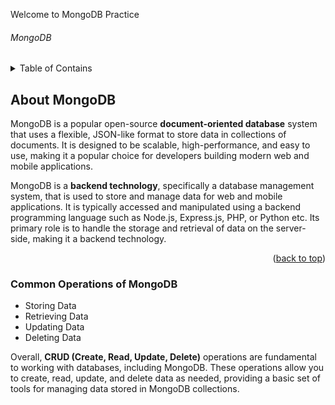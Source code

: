 Welcome to MongoDB Practice

###### MongoDB

<details>
    <summary>Table of Contains</summary>
    <ol>
        <li>
            <a href="#about-mongodb">About MongoDB</a>
            <ul>
                <li><a href="#Common-Operations-of-MongoDB">Common Operations of MongoDB</a></li>
            </ul>
        </li>
    </ol>
</details>

<!-- ABOUT Mongodb -->

## About MongoDB

MongoDB is a popular open-source **document-oriented database** system that uses a flexible, JSON-like format to store data in collections of documents. It is designed to be scalable, high-performance, and easy to use, making it a popular choice for developers building modern web and mobile applications.

MongoDB is a **backend technology**, specifically a database management system, that is used to store and manage data for web and mobile applications. It is typically accessed and manipulated using a backend programming language such as Node.js, Express.js, PHP, or Python etc. Its primary role is to handle the storage and retrieval of data on the server-side, making it a backend technology.

<p align="right">(<a href="#mongodb">back to top</a>)</p>

### Common Operations of MongoDB

- Storing Data
- Retrieving Data
- Updating Data
- Deleting Data

Overall, **CRUD (Create, Read, Update, Delete)** operations are fundamental to working with databases, including MongoDB. These operations allow you to create, read, update, and delete data as needed, providing a basic set of tools for managing data stored in MongoDB collections.
